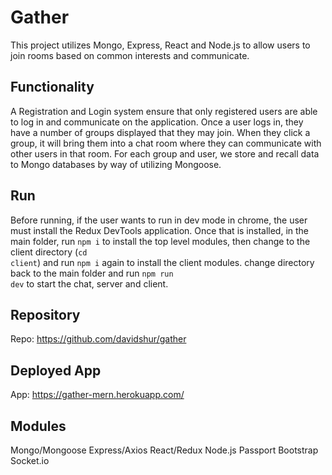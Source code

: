 # Gather
This project utilizes Mongo, Express, React and Node.js to allow users to join rooms based on common interests and communicate.

## Functionality
A Registration and Login system ensure that only registered users are able to log in and communicate on the application.
Once a user logs in, they have a number of groups displayed that they may join.
When they click a group, it will bring them into a chat room where they can communicate with other users in that room.
For each group and user, we store and recall data to Mongo databases by way of utilizing Mongoose.

## Run
Before running, if the user wants to run in dev mode in chrome, the user must install the Redux DevTools application.
Once that is installed, in the main folder, run <code>npm i</code> to install the top level modules,
then change to the client directory (<code>cd client</code>) and run <code>npm i</code> again
to install the client modules. change directory back to the main folder and run <code>npm run dev</code> to start the chat, server and client.

## Repository
Repo: https://github.com/davidshur/gather

## Deployed App
App: https://gather-mern.herokuapp.com/

## Modules
Mongo/Mongoose
Express/Axios
React/Redux
Node.js
Passport
Bootstrap
Socket.io

